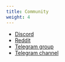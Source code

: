 ```yaml
---
title: Community
weight: 4
---
```


- [Discord](https://discord.gg/8fhETxQR)
- [Reddit](https://www.reddit.com/r/nevalang/)
- [Telegram group](https://t.me/+H1kRClL8ppI1MWJi)
- [Telegram channel](https://t.me/+H1kRClL8ppI1MWJi)
